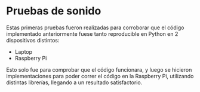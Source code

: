 # Pruebas de sonido

Estas primeras pruebas fueron realizadas para corroborar que el código implementado anteriormente fuese tanto reproducible en Python en 2 dispositivos distintos:

- Laptop
- Raspberry Pi

Esto solo fue para comprobar que el código funcionara, y luego se hicieron implementaciones para poder correr el código en la Raspberry Pi, utilizando distintas librerías, llegando a un resultado satisfactorio.